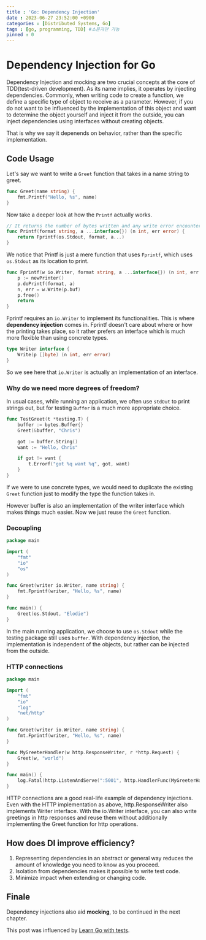 ```yaml
---
title : 'Go: Dependency Injection'
date : 2023-06-27 23:52:00 +0900
categories : [Distributed Systems, Go]
tags : [go, programming, TDD] #소문자만 가능
pinned : 0
---
```


# Dependency Injection for Go
Dependency Injection and mocking are two crucial concepts at the core of TDD(test-driven development). As its name implies, it operates by injecting dependencies. Commonly, when writing code to create a function, we define a specific type of object to receive as a parameter. However, if you do not want to be influenced by the implementation of this object and want to determine the object yourself and inject it from the outside, you can inject dependencies using interfaces without creating objects.

That is why we say it depenends on behavior, rather than the specific implementation.

## Code Usage
Let's say we want to write a `Greet` function that takes in a name string to greet.

```go
func Greet(name string) {
	fmt.Printf("Hello, %s", name)
}
```

Now take a deeper look at how the `Printf` actually works.
```go
// It returns the number of bytes written and any write error encountered.
func Printf(format string, a ...interface{}) (n int, err error) {
	return Fprintf(os.Stdout, format, a...)
}
```
We notice that Printf is just a mere function that uses `Fprintf`, which uses `os.Stdout` as its location to print. 

```go
func Fprintf(w io.Writer, format string, a ...interface{}) (n int, err error) {
	p := newPrinter()
	p.doPrintf(format, a)
	n, err = w.Write(p.buf)
	p.free()
	return
}
```

Fprintf requires an `io.Writer` to implement its functionalities. This is where <b>dependency injection</b> comes in. Fprintf doesn't care about where or how the printing takes place, so it rather prefers an interface which is much more flexible than using concrete types.

```go
type Writer interface {
	Write(p []byte) (n int, err error)
}
```

So we see here that `io.Writer` is actually an implementation of an interface.

### Why do we need more degrees of freedom?
In usual cases, while running an application, we often use `stdOut` to print strings out, but for testing `Buffer` is a much more appropriate choice.

```go
func TestGreet(t *testing.T) {
	buffer := bytes.Buffer{}
	Greet(&buffer, "Chris")

	got := buffer.String()
	want := "Hello, Chris"

	if got != want {
		t.Errorf("got %q want %q", got, want)
	}
}
```

If we were to use concrete types, we would need to duplicate the existing `Greet` function just to modify the type the function takes in.

However buffer is also an implementation of the writer interface which makes things much easier. Now we just reuse the `Greet` function.

### Decoupling

```go
package main

import (
	"fmt"
	"io"
	"os"
)

func Greet(writer io.Writer, name string) {
	fmt.Fprintf(writer, "Hello, %s", name)
}

func main() {
	Greet(os.Stdout, "Elodie")
}
```
In the main running application, we choose to use `os.Stdout` while the testing package still uses `buffer`. With dependency injection, the implementation is independent of the objects, but rather can be injected from the outside.

### HTTP connections
```go
package main

import (
	"fmt"
	"io"
	"log"
	"net/http"
)

func Greet(writer io.Writer, name string) {
	fmt.Fprintf(writer, "Hello, %s", name)
}

func MyGreeterHandler(w http.ResponseWriter, r *http.Request) {
	Greet(w, "world")
}

func main() {
	log.Fatal(http.ListenAndServe(":5001", http.HandlerFunc(MyGreeterHandler)))
}
```

HTTP connections are a good real-life example of dependency injections.
Even with the HTTP implementation as above, http.ResponseWriter also implements Writer interface. With the io.Writer interface, you can also write greetings in http responses and reuse them without additionally implementing the Greet function for http operations.

## How does DI improve efficiency?
1. Representing dependencies in an abstract or general way reduces the amount of knowledge you need to know as you proceed.
2. Isolation from dependencies makes it possible to write test code.
3. Minimize impact when extending or changing code.


## Finale
Dependency injections also aid <b>mocking</b>, to be continued in the next chapter.

This post was influenced by [Learn Go with tests](https://quii.gitbook.io/learn-go-with-tests).